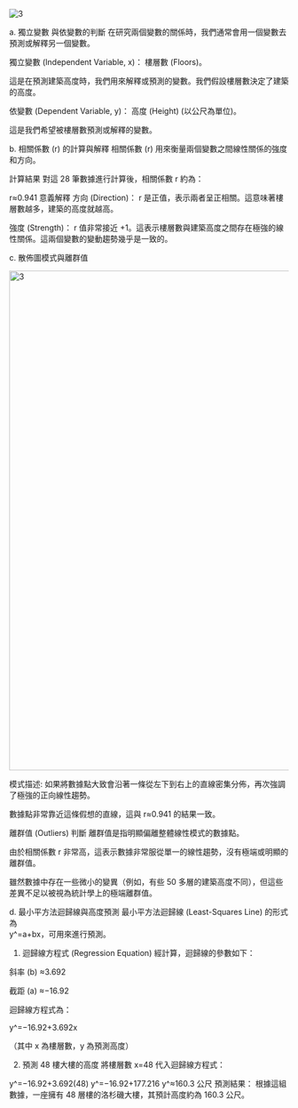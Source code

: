 
![3](https://github.com/user-attachments/assets/c295f308-1e5c-4352-b48e-859ee79569df)


a. 獨立變數
與依變數的判斷
在研究兩個變數的關係時，我們通常會用一個變數去預測或解釋另一個變數。

獨立變數 (Independent Variable, x)： 樓層數 (Floors)。

這是在預測建築高度時，我們用來解釋或預測的變數。我們假設樓層數決定了建築的高度。

依變數 (Dependent Variable, y)： 高度 (Height) (以公尺為單位)。

這是我們希望被樓層數預測或解釋的變數。

b. 相關係數 (r) 的計算與解釋
相關係數 (r) 用來衡量兩個變數之間線性關係的強度和方向。

計算結果
對這 28 筆數據進行計算後，相關係數 r 約為：

r≈0.941
意義解釋
方向 (Direction)： r 是正值，表示兩者呈正相關。這意味著樓層數越多，建築的高度就越高。

強度 (Strength)： r 值非常接近 +1。這表示樓層數與建築高度之間存在極強的線性關係。這兩個變數的變動趨勢幾乎是一致的。

c. 散佈圖模式與離群值


<img width="1254" height="899" alt="3" src="https://github.com/user-attachments/assets/eab9dbc4-57e1-4ce8-8a4b-ce6e6439aa12" />


模式描述:
如果將數據點大致會沿著一條從左下到右上的直線密集分佈，再次強調了極強的正向線性趨勢。

數據點非常靠近這條假想的直線，這與 r≈0.941 的結果一致。

離群值 (Outliers) 判斷
離群值是指明顯偏離整體線性模式的數據點。

由於相關係數 r 非常高，這表示數據非常服從單一的線性趨勢，沒有極端或明顯的離群值。

雖然數據中存在一些微小的變異（例如，有些 50 多層的建築高度不同），但這些差異不足以被視為統計學上的極端離群值。

d. 最小平方法迴歸線與高度預測
最小平方法迴歸線 (Least-Squares Line) 的形式為  
y^=a+bx，可用來進行預測。

1. 迴歸線方程式 (Regression Equation)
經計算，迴歸線的參數如下：

斜率 (b) ≈3.692

截距 (a) ≈−16.92

迴歸線方程式為：

y^=−16.92+3.692x

（其中 x 為樓層數，y 為預測高度）

2. 預測 48 樓大樓的高度
將樓層數 x=48 代入迴歸線方程式：

y^=−16.92+3.692(48)
y^=−16.92+177.216
y^≈160.3 公尺
預測結果： 根據這組數據，一座擁有 48 層樓的洛杉磯大樓，其預計高度約為 160.3 公尺。
